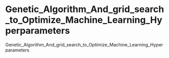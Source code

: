 # Genetic_Algorithm_And_grid_search_to_Optimize_Machine_Learning_Hyperparameters
Genetic_Algorithm_And_grid_search_to_Optimize_Machine_Learning_Hyperparameters
